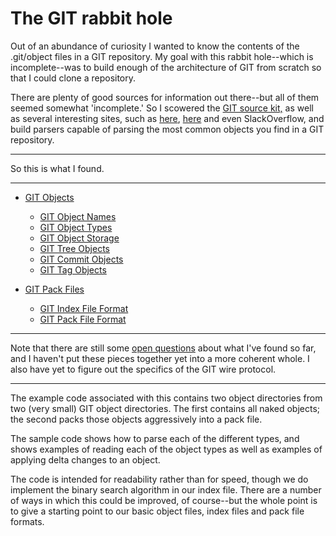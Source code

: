 # The GIT rabbit hole

Out of an abundance of curiosity I wanted to know the contents of the .git/object files in a GIT repository. My goal with this rabbit hole--which is incomplete--was to build enough of the architecture of GIT from scratch so that I could clone a repository.

There are plenty of good sources for information out there--but all of them seemed somewhat 'incomplete.' So I scowered the [GIT source kit,](https://github.com/git/git) as well as several interesting sites, such as [here](https://shafiul.github.io//gitbook/7_the_packfile.html), [here](https://git-scm.com/book/en/v2/Git-Internals-Git-Objects) and even SlackOverflow, and build parsers capable of parsing the most common objects you find in a GIT repository.

----

So this is what I found.

----

- [GIT Objects](objects.md)
	- [GIT Object Names](objectnames.md)
	- [GIT Object Types](objecttypes.md)
	- [GIT Object Storage](objectstorage.md)
	- [GIT Tree Objects](trees.md)
	- [GIT Commit Objects](commits.md)
	- [GIT Tag Objects](tags.md)
	
- [GIT Pack Files](packintro.md)
    - [GIT Index File Format](idx.md)
    - [GIT Pack File Format](pack.md)

----

Note that there are still some [open questions](questions.md) about what I've found so far, and I haven't put these pieces together yet into a more coherent whole. I also have yet to figure out the specifics of the GIT wire protocol.

----

The example code associated with this contains two object directories from two (very small) GIT object directories. The first contains all naked objects; the second packs those objects aggressively into a pack file.

The sample code shows how to parse each of the different types, and shows examples of reading each of the object types as well as examples of applying delta changes to an object.

The code is intended for readability rather than for speed, though we do implement the binary search algorithm in our index file. There are a number of ways in which this could be improved, of course--but the whole point is to give a starting point to our basic object files, index files and pack file formats.